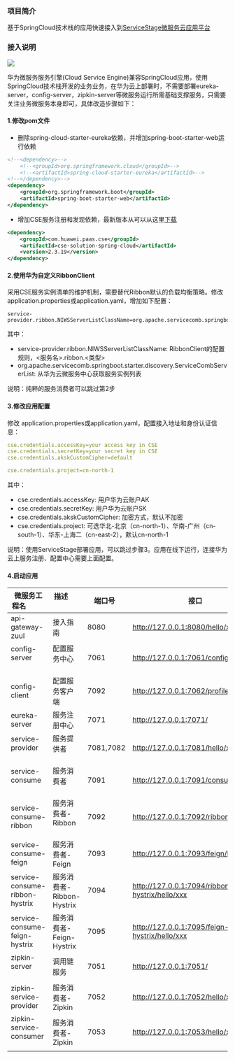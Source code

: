 ### 项目简介

基于SpringCloud技术栈的应用快速接入到[ServiceStage微服务云应用平台](https://servicestage.huaweicloud.com)

### 接入说明

![](https://github.com/cse-sample/springcloud-2-cse/blob/master/springcloud-2-cse-sample/images/design.png)

华为微服务服务引擎(Cloud Service Engine)兼容SpringCloud应用，使用SpringCloud技术栈开发的业务业务，在华为云上部署时，不需要部署eureka-server，config-server，zipkin-server等微服务运行所需基础支撑服务，只需要关注业务微服务本身即可，具体改造步骤如下：

#### 1.修改pom文件

- 删除spring-cloud-starter-eureka依赖，并增加spring-boot-starter-web运行依赖

```xml
<!--<dependency>-->
	<!--<groupId>org.springframework.cloud</groupId>-->
	<!--<artifactId>spring-cloud-starter-eureka</artifactId>-->
<!--</dependency>-->
<dependency>
	<groupId>org.springframework.boot</groupId>
	<artifactId>spring-boot-starter-web</artifactId>
</dependency>
```

- 增加CSE服务注册和发现依赖，最新版本从可以从这里[下载](https://console.huaweicloud.com/servicestage/?agencyId=df8004e6ccc14bb3b7935d5d6c6fa1c1&region=cn-north-1&locale=zh-cn#/cse/tools)

```xml
<dependency>
	<groupId>com.huawei.paas.cse</groupId>
	<artifactId>cse-solution-spring-cloud</artifactId>
	<version>2.3.19</version>
</dependency>
```

#### 2.使用华为自定义RibbonClient
采用CSE服务实例清单的维护机制，需要替代Ribbon默认的负载均衡策略。修改 application.properties或application.yaml，增加如下配置：

```
service-provider.ribbon.NIWSServerListClassName=org.apache.servicecomb.springboot.starter.discovery.ServiceCombServerList
```
其中：

* service-provider.ribbon.NIWSServerListClassName: RibbonClient的配置规则，<服务名>.ribbon.<类型>
* org.apache.servicecomb.springboot.starter.discovery.ServiceCombServerList: 从华为云微服务中心获取服务实例列表

说明：纯粹的服务消费者可以跳过第2步

#### 3.修改应用配置
修改 application.properties或application.yaml，配置接入地址和身份认证信息：

```yaml
cse.credentials.accessKey=your access key in CSE
cse.credentials.secretKey=your secret key in CSE
cse.credentials.akskCustomCipher=default

cse.credentials.project=cn-north-1
```
其中：

* cse.credentials.accessKey: 用户华为云账户AK
* cse.credentials.secretKey: 用户华为云账户SK
* cse.credentials.akskCustomCipher: 加密方式，默认不加密
* cse.credentials.project: 可选华北-北京（cn-north-1）、华南-广州（cn-south-1）、华东-上海二（cn-east-2），默认cn-north-1

说明：使用ServiceStage部署应用，可以跳过步骤3。应用在线下运行，连接华为云上服务注册、配置中心需要上面配置。

#### 4.启动应用

| 微服务工程名                     | 描述                     | 端口号     | 接口                                      |
| ------------------------------- | ------------------------ | --------- | ----------------------------------------  |
| api-gateway-zuul                | 接入指南         | 8080      | http://127.0.0.1:8080/hello/xxx           |
| config-server                   | 配置服务中心              | 7061      | http://127.0.0.1:7061/config-client/dev   |
| config-client                   | 配置服务客户端            | 7092      | http://127.0.0.1:7062/profile             |
| eureka-server                   | 服务注册中心              | 7071      | http://127.0.0.1:7071/                    |
| service-provider                | 服务提供者                | 7081,7082 | http://127.0.0.1:7081/hello/xxx           |
| service-consume                 | 服务消费者                | 7091      | http://127.0.0.1:7091/consumer/hello/xxx  |
| service-consume-ribbon          | 服务消费者-Ribbon         | 7092      | http://127.0.0.1:7092/ribbon/hello/xxx    |
| service-consume-feign           | 服务消费者-Feign          | 7093      | http://127.0.0.1:7093/feign/hello/xxx          |
| service-consume-ribbon-hystrix  | 服务消费者-Ribbon-Hystrix | 7094      | http://127.0.0.1:7094/ribbon-hystrix/hello/xxx |
| service-consume-feign-hystrix   | 服务消费者-Feign-Hystrix  | 7095      | http://127.0.0.1:7095/feign-hystrix/hello/xxx  |
| zipkin-server                   | 调用链服务                | 7051      | http://127.0.0.1:7051/           |
| zipkin-service-provider         | 服务消费者-Zipkin         | 7052      | http://127.0.0.1:7052/hello/xxx  |
| zipkin-service-consumer         | 服务消费者-Zipkin         | 7053      | http://127.0.0.1:7053/hello/xxx  |
